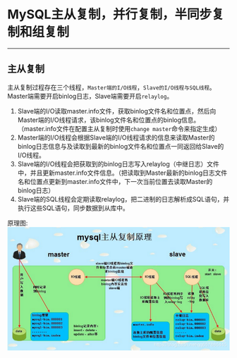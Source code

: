 # MySQL主从复制，并行复制，半同步复制和组复制

------

## 主从复制

主从复制过程存在三个线程，`Master端的I/O线程`，`Slave的I/O线程与SQL线程`。Master端需要开启binlog日志，Slave端需要开启`relaylog`。

 1. Slave端的I/O读取master.info文件，获取binlog文件名和位置点，然后向Master端的I/O线程请求，该binlog文件名和位置点的binlog信息。（master.info文件在配置主从复制时使用`change master`命令来指定生成）
 2. Master端的I/O线程会根据Slave端的I/O线程请求的信息来读取Master的binlog日志信息与及读取到最新的binlog文件名和位置点一同返回给Slave的I/O线程。
 3. Slave端的I/O线程会把获取到的binlog日志写入relaylog（中继日志）文件中，并且更新master.info文件信息。（把读取到Master最新的binlog日志文件名和位置点更新到master.info文件中，下一次当前位置去读取Master的binlog日志）
 4. Slave端的SQL线程会定期读取relaylog，把二进制的日志解析成SQL语句，并执行这些SQL语句，同步数据到从库中。

原理图:
![Mysql主从复制原理](./shortcut/msql_master_salve.png)